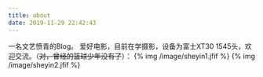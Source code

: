```yaml
---
title: about
date: 2019-11-29 22:42:43
---
```

一名文艺愤青的Blog。
爱好电影，目前在学摄影，设备为富士XT30 1545头，欢迎交流。（~~对，曾经的篮球少年没有了~~）：
{% img  /image/sheyin1.jfif %}
{% img  /image/sheyin2.jfif %}